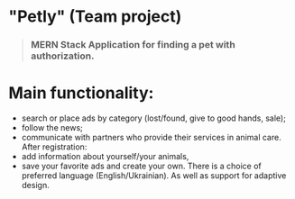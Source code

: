# "Petly" (Team project)
> ### MERN Stack Application for finding a pet with authorization. 

# Main functionality:
- search or place ads by category (lost/found, give to good hands, sale);
- follow the news;
- communicate with partners who provide their services in animal care. 
After registration: 
- add information about yourself/your animals, 
- save your favorite ads and create your own. 
There is a choice of preferred language (English/Ukrainian). 
As well as support for adaptive design.
